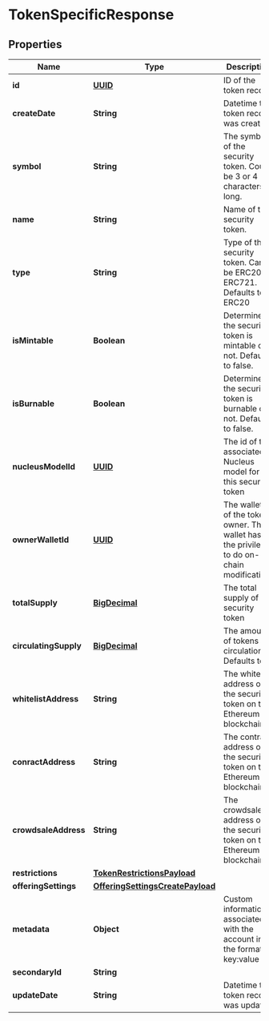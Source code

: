 
# TokenSpecificResponse

## Properties
Name | Type | Description | Notes
------------ | ------------- | ------------- | -------------
**id** | [**UUID**](UUID.md) | ID of the token record |  [optional]
**createDate** | **String** | Datetime the token record was created |  [optional]
**symbol** | **String** | The symbol of the security token. Could be 3 or 4 characters long. | 
**name** | **String** | Name of the security token. | 
**type** | **String** | Type of the security token. Can be ERC20 or ERC721. Defaults to ERC20 |  [optional]
**isMintable** | **Boolean** | Determines if the security token is mintable or not. Defaults to false. |  [optional]
**isBurnable** | **Boolean** | Determines if the security token is burnable or not. Defaults to false. |  [optional]
**nucleusModelId** | [**UUID**](UUID.md) | The id of the associated Nucleus model for this security token | 
**ownerWalletId** | [**UUID**](UUID.md) | The wallet id of the token owner. This wallet has the privileges to do on-chain modifications | 
**totalSupply** | [**BigDecimal**](BigDecimal.md) | The total supply of the security token | 
**circulatingSupply** | [**BigDecimal**](BigDecimal.md) | The amount of tokens in circulation. Defaults to 0 |  [optional]
**whitelistAddress** | **String** | The whitelist address of the security token on the Ethereum blockchain |  [optional]
**conractAddress** | **String** | The contract address of the security token on the Ethereum blockchain |  [optional]
**crowdsaleAddress** | **String** | The crowdsale address of the security token on the Ethereum blockchain |  [optional]
**restrictions** | [**TokenRestrictionsPayload**](TokenRestrictionsPayload.md) |  |  [optional]
**offeringSettings** | [**OfferingSettingsCreatePayload**](OfferingSettingsCreatePayload.md) |  |  [optional]
**metadata** | **Object** | Custom information associated with the account in the format key:value |  [optional]
**secondaryId** | **String** |  |  [optional]
**updateDate** | **String** | Datetime the token record was updated |  [optional]



